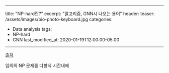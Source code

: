 
---
title:  "NP-hard란?"
excerpt: "알고리즘, GNN시 나오는 용어"
header:
  teaser: /assets/images/bio-photo-keyboard.jpg
categories:
  - Data analysis
tags:
  - NP-hard
  - GNN
last_modified_at: 2020-01-19T12:00:00-05:00
---
[출처](https://namu.wiki/w/P-NP%20%EB%AC%B8%EC%A0%9C)

임의의 NP 문제를 다항식 시간내에 
<!--stackedit_data:
eyJoaXN0b3J5IjpbLTExNDE4NzMwMjZdfQ==
-->